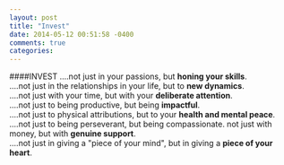 ```yaml
---
layout: post
title: "Invest"
date: 2014-05-12 00:51:58 -0400
comments: true
categories: 
---
```

<!--more-->
####INVEST 
....not just in your passions, but __honing your skills__.   
....not just in the relationships in your life, but to __new dynamics__.   
....not just with your time, but with your __deliberate attention__.  
....not just to being productive, but being __impactful__.  
....not just to physical attributions, but to your __health and mental peace__.  
....not just to being perseverant, but being compassionate. not just with money, but with __genuine support__.  
....not just in giving a "piece of your mind", but in giving a __piece of your heart__.